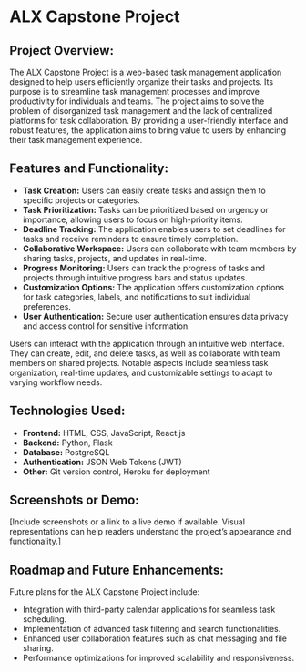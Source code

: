 # ALX Capstone Project

## Project Overview:
The ALX Capstone Project is a web-based task management application designed to help users efficiently organize their tasks and projects. Its purpose is to streamline task management processes and improve productivity for individuals and teams. The project aims to solve the problem of disorganized task management and the lack of centralized platforms for task collaboration. By providing a user-friendly interface and robust features, the application aims to bring value to users by enhancing their task management experience.

## Features and Functionality:
- **Task Creation:** Users can easily create tasks and assign them to specific projects or categories.
- **Task Prioritization:** Tasks can be prioritized based on urgency or importance, allowing users to focus on high-priority items.
- **Deadline Tracking:** The application enables users to set deadlines for tasks and receive reminders to ensure timely completion.
- **Collaborative Workspace:** Users can collaborate with team members by sharing tasks, projects, and updates in real-time.
- **Progress Monitoring:** Users can track the progress of tasks and projects through intuitive progress bars and status updates.
- **Customization Options:** The application offers customization options for task categories, labels, and notifications to suit individual preferences.
- **User Authentication:** Secure user authentication ensures data privacy and access control for sensitive information.

Users can interact with the application through an intuitive web interface. They can create, edit, and delete tasks, as well as collaborate with team members on shared projects. Notable aspects include seamless task organization, real-time updates, and customizable settings to adapt to varying workflow needs.

## Technologies Used:
- **Frontend:** HTML, CSS, JavaScript, React.js
- **Backend:** Python, Flask
- **Database:** PostgreSQL
- **Authentication:** JSON Web Tokens (JWT)
- **Other:** Git version control, Heroku for deployment

## Screenshots or Demo:
[Include screenshots or a link to a live demo if available. Visual representations can help readers understand the project’s appearance and functionality.]

## Roadmap and Future Enhancements:
Future plans for the ALX Capstone Project include:
- Integration with third-party calendar applications for seamless task scheduling.
- Implementation of advanced task filtering and search functionalities.
- Enhanced user collaboration features such as chat messaging and file sharing.
- Performance optimizations for improved scalability and responsiveness.


